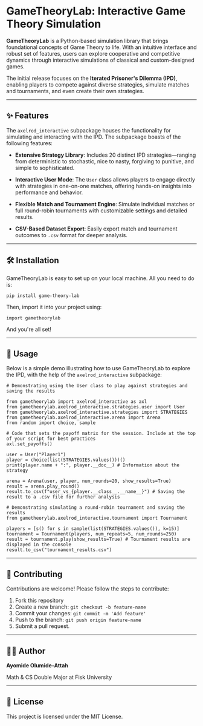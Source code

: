 # GameTheoryLab: Interactive Game Theory Simulation

**GameTheoryLab** is a Python-based simulation library that brings foundational concepts of Game Theory to life. With an intuitive interface and robust set of features, users can explore cooperative and competitive dynamics through interactive simulations of classical and custom-designed games.

The initial release focuses on the **Iterated Prisoner's Dilemma (IPD)**, enabling players to compete against diverse strategies, simulate matches and tournaments, and even create their own strategies.

---

## ✨ Features
The ```axelrod_interactive``` subpackage houses the functionality for simulating and interacting with the IPD. The subpackage boasts of the following features:

- **Extensive Strategy Library**: Includes 20 distinct IPD strategies—ranging from deterministic to stochastic, nice to nasty, forgiving to punitive, and simple to sophisticated.

- **Interactive User Mode**: The `User` class allows players to engage directly with strategies in one-on-one matches, offering hands-on insights into performance and behavior.

- **Flexible Match and Tournament Engine**: Simulate individual matches or full round-robin tournaments with customizable settings and detailed results.

- **CSV-Based Dataset Export**: Easily export match and tournament outcomes to `.csv` format for deeper analysis.

---

## 🛠️ Installation

GameTheoryLab is easy to set up on your local machine. All you need to do is:

```pip install game-theory-lab```

Then, import it into your project using:

```import gametheorylab```

And you're all set!

---

## 🚀 Usage

Below is a simple demo illustrating how to use GameTheoryLab to explore the IPD, with the help of the ``axelrod_interactive`` subpackage:

```
# Demonstrating using the User class to play against strategies and saving the results

from gametheorylab import axelrod_interactive as axl
from gametheorylab.axelrod_interactive.strategies.user import User
from gametheorylab.axelrod_interactive.strategies import STRATEGIES
from gametheorylab.axelrod_interactive.arena import Arena
from random import choice, sample

# Code that sets the payoff matrix for the session. Include at the top of your script for best practices
axl.set_payoffs()

user = User("Player1")
player = choice(list(STRATEGIES.values()))()
print(player.name + ":", player.__doc__) # Information about the strategy

arena = Arena(user, player, num_rounds=20, show_results=True)
result = arena.play_round()
result.to_csv(f"user_vs_{player.__class__.__name__}") # Saving the result to a .csv file for further analysis

# Demonstrating simulating a round-robin tournament and saving the results
from gametheorylab.axelrod_interactive.tournament import Tournament

players = [s() for s in sample(list(STRATEGIES.values()), k=15)]
tournament = Tournament(players, num_repeats=5, num_rounds=250)
result = tournament.play(show_results=True) # Tournament results are displayed in the console
result.to_csv("tournament_results.csv")

```

---

## 🤝 Contributing

Contributions are welcome! Please follow the steps to contribute:

1. Fork this repository
2. Create a new branch: `git checkout -b feature-name`
3. Commit your changes: `git commit -m 'Add feature'`
4. Push to the branch: `git push origin feature-name`
5. Submit a pull request.

---

## 🧑‍💻 Author

**Ayomide Olumide-Attah**

Math & CS Double Major at Fisk University

---

## 📄 License

This project is licensed under the MIT License.
